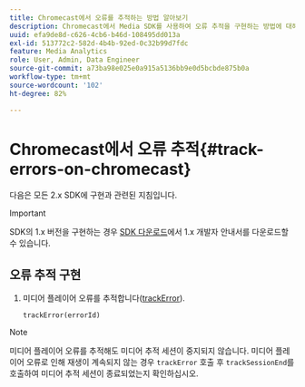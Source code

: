 ```yaml
---
title: Chromecast에서 오류를 추적하는 방법 알아보기
description: Chromecast에서 Media SDK를 사용하여 오류 추적을 구현하는 방법에 대해 알아봅니다.
uuid: efa9de8d-c626-4cb6-b46d-108495dd013a
exl-id: 513772c2-582d-4b4b-92ed-0c32b99d7fdc
feature: Media Analytics
role: User, Admin, Data Engineer
source-git-commit: a73ba98e025e0a915a5136bb9e0d5bcbde875b0a
workflow-type: tm+mt
source-wordcount: '102'
ht-degree: 82%

---
```


# Chromecast에서 오류 추적{#track-errors-on-chromecast}

다음은 모든 2.x SDK에 구현과 관련된 지침입니다.

>[!IMPORTANT]
>
>SDK의 1.x 버전을 구현하는 경우 [SDK 다운로드](/help/getting-started/download-sdks.md)에서 1.x 개발자 안내서를 다운로드할 수 있습니다.

## 오류 추적 구현

1. 미디어 플레이어 오류를 추적합니다([trackError](https://adobe-marketing-cloud.github.io/media-sdks/reference/chromecast/ADBMobile.media.html#.trackError)).

   ```
   trackError(errorId)
   ```

>[!NOTE]
>
>미디어 플레이어 오류를 추적해도 미디어 추적 세션이 중지되지 않습니다. 미디어 플레이어 오류로 인해 재생이 계속되지 않는 경우 `trackError` 호출 후 `trackSessionEnd`를 호출하여 미디어 추적 세션이 종료되었는지 확인하십시오.
